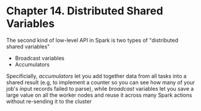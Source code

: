 # Chapter 14. Distributed Shared Variables

The second kind of low-level API in Spark is two types of "distributed shared variables"

- Broadcast variables
- Accumulators

Specificially, _accumulators_ let you add together data from all tasks into a shared result (e.g, to implement a counter so you can see how many of your job's input records failed to parse), while _broadcast_ variables let you save a large value on all the worker nodes and reuse it across many Spark actions without re-sending it to the cluster

